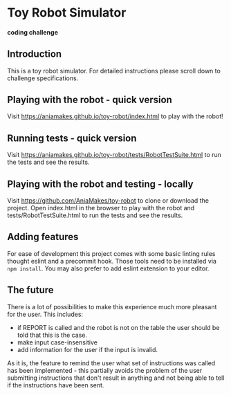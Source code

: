 Toy Robot Simulator
===========
#### coding challenge

## Introduction
This is a toy robot simulator. For detailed instructions please scroll down to challenge specifications.

## Playing with the robot - quick version
Visit https://aniamakes.github.io/toy-robot/index.html to play with the robot!

## Running tests - quick version
Visit https://aniamakes.github.io/toy-robot/tests/RobotTestSuite.html to run the tests and see the results. 

## Playing with the robot and testing - locally

Visit https://github.com/AniaMakes/toy-robot to clone or download the project. Open index.html in the browser to play with the robot and tests/RobotTestSuite.html to run the tests and see the results. 

## Adding features
For ease of development this project comes with some basic linting rules thought eslint and a precommit hook. Those tools need to be installed via `npm install`. You may also prefer to add eslint extension to your editor. 

## The future 
There is a lot of possibilities to make this experience much more pleasant for the user. This includes:

- if REPORT is called and the robot is not on the table the user should be told that this is the case. 
- make input case-insensitive
- add information for the user if the input is invalid.

As it is, the feature to remind the user what set of instructions was called has been implemented - this partially avoids the problem of the user submitting instructions that don't result in anything and not being able to tell if the instructions have been sent. 